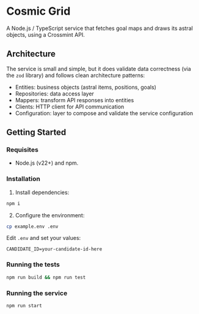 # Cosmic Grid

A Node.js / TypeScript service that fetches goal maps and draws its astral objects, using a Crossmint API.

## Architecture

The service is small and simple, but it does validate data correctness (via the `zod` library) and follows clean architecture patterns:

- Entities: business objects (astral items, positions, goals)
- Repositories: data access layer
- Mappers: transform API responses into entities
- Clients: HTTP client for API communication
- Configuration: layer to compose and validate the service configuration

## Getting Started

### Requisites

- Node.js (v22+) and npm.

### Installation

1. Install dependencies:

```bash
npm i
```

2. Configure the environment:

```bash
cp example.env .env
```

Edit `.env` and set your values:

```env
CANDIDATE_ID=your-candidate-id-here
```

### Running the tests

```bash
npm run build && npm run test
```

### Running the service

```bash
npm run start
```
